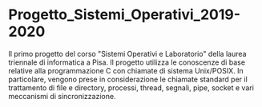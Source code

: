 # Progetto_Sistemi_Operativi_2019-2020
Il primo progetto del corso "Sistemi Operativi e Laboratorio" della laurea triennale di informatica a Pisa. Il progetto utilizza le conoscenze di base relative alla programmazione C con chiamate di sistema Unix/POSIX. In particolare, vengono prese in considerazione le chiamate standard per il trattamento di file e directory, processi, thread, segnali, pipe, socket e vari meccanismi di sincronizzazione.
